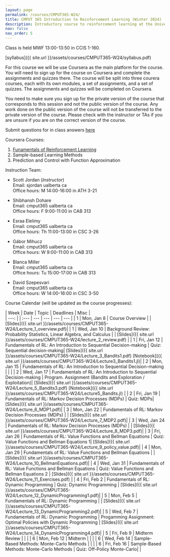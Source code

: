 ```yaml
---
layout: page
permalink: /courses/CMPUT365-W24/
title: CMPUT 365 Introduction to Reinforcement Learning (Winter 2024)
description: Introductory course to reinforcement learning at the University of Alberta 
nav: false
nav_order: 5
---
```


Class is held MWF 13:00-13:50 in CCIS 1-160.

[syllabus]({{ site.url }}/assets/courses/CMPUT365-W24/syllabus.pdf)

For this course we will be use Coursera as the main platform for the course. You will need to sign up for the course on Coursera and complete the assignments and quizzes there. The course will be split into three courera courses, each with its own modules, a set of assignments, and a set of quizzes. The assignments and quizzes will be completed on Coursera. 

You need to make sure you sign up for the private version of the course that corresponds to this session and not the public version of the course. Any work done on the public version of the course will not be transferred to the private version of the course. Please check with the instructor or TAs if you are unsure if you are on the correct version of the course.

Submit questions for in class answers [here](https://forms.gle/dN5omnbhDfDhXqXf6)

Coursera Courses:

1. [Funamentals of Reinforcement Learning](https://coursera.org/learn/fundamentals-of-reinforcement-learning)
2. Sample-based Learning Methods 
3. Prediction and Control with Function Approximation

Instruction Team:

- Scott Jordan (*Instructor*) <br>
  Email: sjordan <at> ualberta <dot> ca <br>
  Office hours: M 14:00-16:00 in ATH 3-21

- Shibhansh Dohare <br>
  Email: cmput365 <at> ualberta <dot> ca <br>
  Office hours: F 9:00-11:00 in CAB 313

- Esraa Elelimy <br>
  Email: cmput365 <at> ualberta <dot> ca <br>
  Office hours: Th 11:00-13:00 in CSC 3-26

- Gábor Mihucz <br>
  Email: cmput365 <at> ualberta <dot> ca <br>
  Office hours: W 9:00-11:00 in CAB 313

- Blanca Miller <br>
  Email: cmput365 <at> ualberta <dot> ca <br>
  Office hours: Tu 15:00-17:00 in CAB 313 

- David Szepesvari <br>
  Email: cmput365 <at> ualberta <dot> ca <br>
  Office hours: W 14:00-16:00 in CSC 3-50





Course Calendar (will be updated as the course progresses):


| Week | Date | Topic | Deadlines | Misc |  
| ---: |      | :---  | ---     | ---      | ---        |  --- |
| 1    | Mon, Jan 8  | Course Overview | | [Slides]({{ site.url }}/assets/courses/CMPUT365-W24/Lecture_1_overview.pdf)|
| 1    | Wed, Jan 10  | Background Review: Probability Statistics, Linear Algebra, and Calculus | | [Slides]({{ site.url }}/assets/courses/CMPUT365-W24/lecture_2_review.pdf) |
| 1    | Fri, Jan 12  | Fundamentals of RL: An Introduction to Sequential Decision-making | Quiz: Sequential decision-making| [Slides]({{ site.url }}/assets/courses/CMPUT365-W24/Lecture_3_Bandits1.pdf) [Notebook]({{ site.url }}/assets/courses/CMPUT365-W24/Lecture3_Bandits1.jl)|
| 2    | Mon, Jan 15  | Fundamentals of RL: An Introduction to Sequential Decision-making | | |
| 2    | Wed, Jan 17  | Fundamentals of RL: An Introduction to Sequential Decision-making | Program. Assignment (Bandits and Exploration / Exploitation)| [Slides]({{ site.url }}/assets/courses/CMPUT365-W24/Lecture_5_Bandits3.pdf) [Notebook]({{ site.url }}/assets/courses/CMPUT365-W24/Lecture5_Bandits.jl) |
| 2    | Fri, Jan 19  | Fundamentals of RL: Markov Decision Processes (MDPs) | Quiz: MDPs| [Slides]({{ site.url }}/assets/courses/CMPUT365-W24/Lecture_6_MDP1.pdf)|
| 3    | Mon, Jan 22  | Fundamentals of RL: Markov Decision Processes (MDPs) | | [Slides]({{ site.url }}/assets/courses/CMPUT365-W24/Lecture_7_MDP2.pdf)|
| 3    | Wed, Jan 24  | Fundamentals of RL: Markov Decision Processes (MDPs) | | [Slides]({{ site.url }}/assets/courses/CMPUT365-W24/Lecture_8_MDP3.pdf)|
| 3    | Fri, Jan 26  | Fundamentals of RL: Value Functions and Bellman Equations | Quiz: Value Functions and Bellman Equations 1| [Slides]({{ site.url }}/assets/courses/CMPUT365-W24/Lecture_9_policy_value.pdf)|
| 4    | Mon, Jan 29  | Fundamentals of RL: Value Functions and Bellman Equations | | [Slides]({{ site.url }}/assets/courses/CMPUT365-W24/Lecture_10_BellmanEquations.pdf)|
| 4    | Wed, Jan 31  | Fundamentals of RL: Value Functions and Bellman Equations | Quiz: Value Functions and Bellman Equations 2 | [Slides]({{ site.url }}/assets/courses/CMPUT365-W24/Lecture_11_Exercises.pdf) |
| 4    | Fri, Feb 2  | Fundamentals of RL: Dynamic Programming | Quiz: Dynamic Programming | [Slides]({{ site.url }}/assets/courses/CMPUT365-W24/Lecture_12_DynamicProgramming1.pdf)|
| 5    | Mon, Feb 5  | Fundamentals of RL: Dynamic Programming | | [Slides]({{ site.url }}/assets/courses/CMPUT365-W24/Lecture_13_DynamicProgramming2.pdf)|
| 5    | Wed, Feb 7  | Fundamentals of RL: Dynamic Programming | Progamming Assignment: Optimal Policies with Dynamic Programming | [Slides]({{ site.url }}/assets/courses/CMPUT365-W24/Lecture_14_DynamicProgramming4.pdf)|
| 5    | Fri, Feb 9  | Midterm Review | | |
| 6    | Mon, Feb 12  | Midterm | | |
| 6    | Wed, Feb 14  | Sample-Based Methods: Monte-Carlo Methods |  | |
| 6    | Fri, Feb 16  | Sample-Based Methods: Monte-Carlo Methods | Quiz: Off-Policy Monte-Carlo| |


